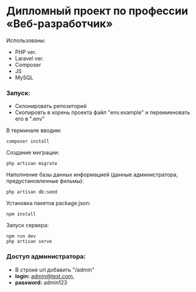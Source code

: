 # Дипломный проект по профессии «Веб-разработчик»

Использованы:

* PHP ver. 
* Laravel ver.
* Composer 
* JS 
* MySQL

### Запуск:

* Склонировать репозиторий
* Скопировть в корень проекта файл "env.example" и переименовать его в ".env"

В терминале вводим:

``` 
composer install 
```

Создание миграции:

```
php artisan migrate
```

Наполнение базы данных информацией (данные администратора, предустановленные фильмы):

```
php artisan db:seed
```

Установка пакетов package.json:

```
npm install
```

Запуск сервера:

```
npm run dev
php artisan serve
```
### Доступ администратора:

* В строке url добавить "/admin"
* **login:** admin@test.com,
* **password:** admin123